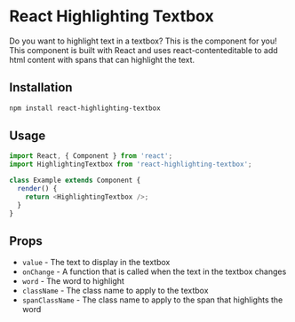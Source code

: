 # React Highlighting Textbox

Do you want to highlight text in a textbox? This is the component for you! This component is built with React and uses react-contenteditable to add html content with spans that can highlight the text.

## Installation

```bash
npm install react-highlighting-textbox
```

## Usage

```javascript
import React, { Component } from 'react';
import HighlightingTextbox from 'react-highlighting-textbox';

class Example extends Component {
  render() {
    return <HighlightingTextbox />;
  }
}
```

## Props

- `value` - The text to display in the textbox
- `onChange` - A function that is called when the text in the textbox changes
- `word` - The word to highlight
- `className` - The class name to apply to the textbox
- `spanClassName` - The class name to apply to the span that highlights the word

